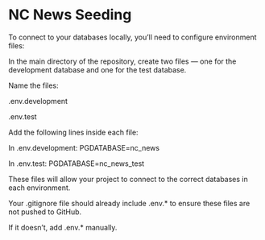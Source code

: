 # NC News Seeding

To connect to your databases locally, you’ll need to configure environment files:

In the main directory of the repository, create two files — one for the development database and one for the test database.

Name the files:

.env.development

.env.test

Add the following lines inside each file:

In .env.development: PGDATABASE=nc_news

In .env.test: PGDATABASE=nc_news_test

These files will allow your project to connect to the correct databases in each environment.

Your .gitignore file should already include .env.\* to ensure these files are not pushed to GitHub.

If it doesn’t, add .env.\* manually.
